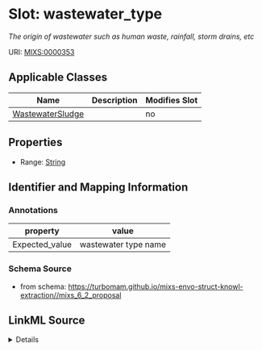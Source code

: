 # Slot: wastewater_type


_The origin of wastewater such as human waste, rainfall, storm drains, etc_



URI: [MIXS:0000353](https://w3id.org/mixs/0000353)



<!-- no inheritance hierarchy -->




## Applicable Classes

| Name | Description | Modifies Slot |
| --- | --- | --- |
[WastewaterSludge](WastewaterSludge.md) |  |  no  |







## Properties

* Range: [String](String.md)





## Identifier and Mapping Information





### Annotations

| property | value |
| --- | --- |
| Expected_value | wastewater type name |



### Schema Source


* from schema: https://turbomam.github.io/mixs-envo-struct-knowl-extraction//mixs_6_2_proposal




## LinkML Source

<details>
```yaml
name: wastewater_type
annotations:
  Expected_value:
    tag: Expected_value
    value: wastewater type name
description: The origin of wastewater such as human waste, rainfall, storm drains,
  etc
title: wastewater type
notes:
- type
from_schema: https://turbomam.github.io/mixs-envo-struct-knowl-extraction//mixs_6_2_proposal
rank: 1000
string_serialization: '{text}'
slot_uri: MIXS:0000353
multivalued: false
alias: wastewater_type
domain_of:
- WastewaterSludge
range: string
required: false
recommended: false

```
</details>